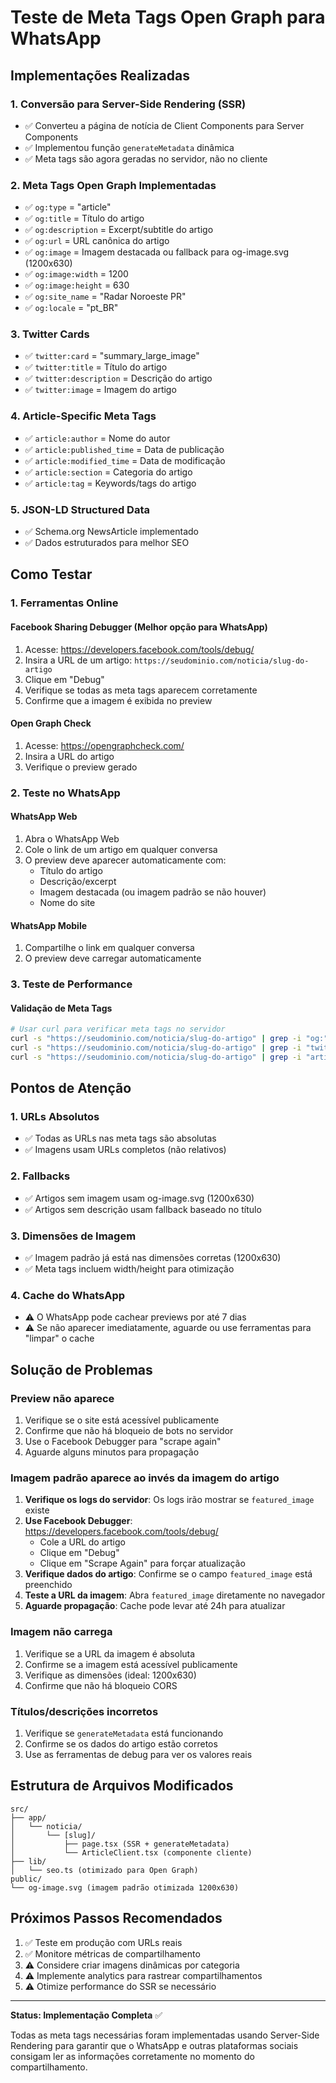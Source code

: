 # Teste de Meta Tags Open Graph para WhatsApp

## Implementações Realizadas

### 1. Conversão para Server-Side Rendering (SSR)
- ✅ Converteu a página de notícia de Client Components para Server Components
- ✅ Implementou função `generateMetadata` dinâmica
- ✅ Meta tags são agora geradas no servidor, não no cliente

### 2. Meta Tags Open Graph Implementadas
- ✅ `og:type` = "article"
- ✅ `og:title` = Título do artigo
- ✅ `og:description` = Excerpt/subtitle do artigo
- ✅ `og:url` = URL canônica do artigo
- ✅ `og:image` = Imagem destacada ou fallback para og-image.svg (1200x630)
- ✅ `og:image:width` = 1200
- ✅ `og:image:height` = 630
- ✅ `og:site_name` = "Radar Noroeste PR"
- ✅ `og:locale` = "pt_BR"

### 3. Twitter Cards
- ✅ `twitter:card` = "summary_large_image"
- ✅ `twitter:title` = Título do artigo
- ✅ `twitter:description` = Descrição do artigo
- ✅ `twitter:image` = Imagem do artigo

### 4. Article-Specific Meta Tags
- ✅ `article:author` = Nome do autor
- ✅ `article:published_time` = Data de publicação
- ✅ `article:modified_time` = Data de modificação
- ✅ `article:section` = Categoria do artigo
- ✅ `article:tag` = Keywords/tags do artigo

### 5. JSON-LD Structured Data
- ✅ Schema.org NewsArticle implementado
- ✅ Dados estruturados para melhor SEO

## Como Testar

### 1. Ferramentas Online

#### Facebook Sharing Debugger (Melhor opção para WhatsApp)
1. Acesse: https://developers.facebook.com/tools/debug/
2. Insira a URL de um artigo: `https://seudominio.com/noticia/slug-do-artigo`
3. Clique em "Debug"
4. Verifique se todas as meta tags aparecem corretamente
5. Confirme que a imagem é exibida no preview

#### Open Graph Check
1. Acesse: https://opengraphcheck.com/
2. Insira a URL do artigo
3. Verifique o preview gerado

### 2. Teste no WhatsApp

#### WhatsApp Web
1. Abra o WhatsApp Web
2. Cole o link de um artigo em qualquer conversa
3. O preview deve aparecer automaticamente com:
   - Título do artigo
   - Descrição/excerpt
   - Imagem destacada (ou imagem padrão se não houver)
   - Nome do site

#### WhatsApp Mobile
1. Compartilhe o link em qualquer conversa
2. O preview deve carregar automaticamente

### 3. Teste de Performance

#### Validação de Meta Tags
```bash
# Usar curl para verificar meta tags no servidor
curl -s "https://seudominio.com/noticia/slug-do-artigo" | grep -i "og:"
curl -s "https://seudominio.com/noticia/slug-do-artigo" | grep -i "twitter:"
curl -s "https://seudominio.com/noticia/slug-do-artigo" | grep -i "article:"
```

## Pontos de Atenção

### 1. URLs Absolutos
- ✅ Todas as URLs nas meta tags são absolutas
- ✅ Imagens usam URLs completos (não relativos)

### 2. Fallbacks
- ✅ Artigos sem imagem usam og-image.svg (1200x630)
- ✅ Artigos sem descrição usam fallback baseado no título

### 3. Dimensões de Imagem
- ✅ Imagem padrão já está nas dimensões corretas (1200x630)
- ✅ Meta tags incluem width/height para otimização

### 4. Cache do WhatsApp
- ⚠️ O WhatsApp pode cachear previews por até 7 dias
- ⚠️ Se não aparecer imediatamente, aguarde ou use ferramentas para "limpar" o cache

## Solução de Problemas

### Preview não aparece
1. Verifique se o site está acessível publicamente
2. Confirme que não há bloqueio de bots no servidor
3. Use o Facebook Debugger para "scrape again"
4. Aguarde alguns minutos para propagação

### Imagem padrão aparece ao invés da imagem do artigo
1. **Verifique os logs do servidor**: Os logs irão mostrar se `featured_image` existe
2. **Use Facebook Debugger**: https://developers.facebook.com/tools/debug/
   - Cole a URL do artigo
   - Clique em "Debug" 
   - Clique em "Scrape Again" para forçar atualização
3. **Verifique dados do artigo**: Confirme se o campo `featured_image` está preenchido
4. **Teste a URL da imagem**: Abra `featured_image` diretamente no navegador
5. **Aguarde propagação**: Cache pode levar até 24h para atualizar

### Imagem não carrega
1. Verifique se a URL da imagem é absoluta
2. Confirme se a imagem está acessível publicamente
3. Verifique as dimensões (ideal: 1200x630)
4. Confirme que não há bloqueio CORS

### Títulos/descrições incorretos
1. Verifique se `generateMetadata` está funcionando
2. Confirme se os dados do artigo estão corretos
3. Use as ferramentas de debug para ver os valores reais

## Estrutura de Arquivos Modificados

```
src/
├── app/
│   └── noticia/
│       └── [slug]/
│           ├── page.tsx (SSR + generateMetadata)
│           └── ArticleClient.tsx (componente cliente)
├── lib/
│   └── seo.ts (otimizado para Open Graph)
public/
└── og-image.svg (imagem padrão otimizada 1200x630)
```

## Próximos Passos Recomendados

1. ✅ Teste em produção com URLs reais
2. ✅ Monitore métricas de compartilhamento
3. ⚠️ Considere criar imagens dinâmicas por categoria
4. ⚠️ Implemente analytics para rastrear compartilhamentos
5. ⚠️ Otimize performance do SSR se necessário

---

**Status: Implementação Completa** ✅

Todas as meta tags necessárias foram implementadas usando Server-Side Rendering para garantir que o WhatsApp e outras plataformas sociais consigam ler as informações corretamente no momento do compartilhamento.

